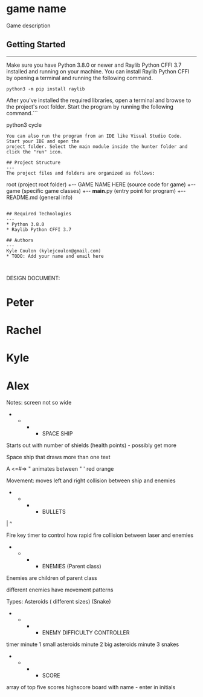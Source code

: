 # game name

Game description

## Getting Started

---

Make sure you have Python 3.8.0 or newer and Raylib Python CFFI 3.7 installed and running on your machine. You can install Raylib Python CFFI by opening a terminal and running the following command.

```
python3 -m pip install raylib
```

After you've installed the required libraries, open a terminal and browse to the project's root folder. Start the program by running the following command.```

python3 cycle

```
You can also run the program from an IDE like Visual Studio Code. Start your IDE and open the
project folder. Select the main module inside the hunter folder and click the "run" icon.

## Project Structure
---
The project files and folders are organized as follows:
```

root (project root folder)
+-- GAME NAME HERE (source code for game)
+-- game (specific game classes)
+-- **main**.py (entry point for program)
+-- README.md (general info)

```

## Required Technologies
---
* Python 3.8.0
* Raylib Python CFFI 3.7

## Authors
---
Kyle Coulon (kylejcoulon@gmail.com)
* TODO: Add your name and email here



```

DESIGN DOCUMENT:

# Peter

# Rachel

# Kyle

# Alex

Notes:
screen not so wide

- - - - SPACE SHIP

Starts out with number of shields (health points) - possibly get more

Space ship that draws more than one text

A
<=#=>
" animates between " ' red orange

Movement: moves left and right
collision between ship and enemies

- - - - BULLETS

| ^

Fire key
timer to control how rapid fire
collision between laser and enemies

- - - - ENEMIES (Parent class)

Enemies are children of parent class

different enemies have movement patterns

Types:
Asteroids ( different sizes)
(Snake)

- - - - ENEMY DIFFICULTY CONTROLLER

timer
minute 1 small asteroids
minute 2 big asteroids
minute 3 snakes

- - - - SCORE

array of top five scores
highscore board with name - enter in initials
